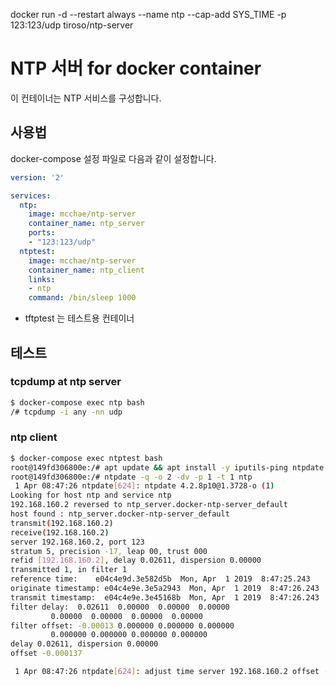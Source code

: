 

docker run -d --restart always --name ntp --cap-add SYS_TIME -p 123:123/udp tiroso/ntp-server


# NTP 서버 for docker container

이 컨테이너는 NTP 서비스를 구성합니다.

## 사용법
docker-compose 설정 파일로 다음과 같이 설정합니다.

```yaml
version: '2'

services:
  ntp:
    image: mcchae/ntp-server
    container_name: ntp_server
    ports:
    - "123:123/udp"
  ntptest:
    image: mcchae/ntp-server
    container_name: ntp_client
    links:
    - ntp
    command: /bin/sleep 1000
```

* tftptest 는 테스트용 컨테이너

## 테스트

### tcpdump at ntp server
```sh
$ docker-compose exec ntp bash
/# tcpdump -i any -nn udp
```

### ntp client

```sh
$ docker-compose exec ntptest bash
root@149fd306800e:/# apt update && apt install -y iputils-ping ntpdate
root@149fd306800e:/# ntpdate -q -o 2 -dv -p 1 -t 1 ntp
 1 Apr 08:47:26 ntpdate[624]: ntpdate 4.2.8p10@1.3728-o (1)
Looking for host ntp and service ntp
192.168.160.2 reversed to ntp_server.docker-ntp-server_default
host found : ntp_server.docker-ntp-server_default
transmit(192.168.160.2)
receive(192.168.160.2)
server 192.168.160.2, port 123
stratum 5, precision -17, leap 00, trust 000
refid [192.168.160.2], delay 0.02611, dispersion 0.00000
transmitted 1, in filter 1
reference time:    e04c4e9d.3e582d5b  Mon, Apr  1 2019  8:47:25.243
originate timestamp: e04c4e9e.3e5a2943  Mon, Apr  1 2019  8:47:26.243
transmit timestamp:  e04c4e9e.3e45168b  Mon, Apr  1 2019  8:47:26.243
filter delay:  0.02611  0.00000  0.00000  0.00000
         0.00000  0.00000  0.00000  0.00000
filter offset: -0.00013 0.000000 0.000000 0.000000
         0.000000 0.000000 0.000000 0.000000
delay 0.02611, dispersion 0.00000
offset -0.000137

 1 Apr 08:47:26 ntpdate[624]: adjust time server 192.168.160.2 offset -0.000137 sec
```
